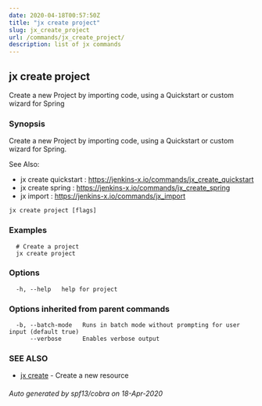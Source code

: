 ```yaml
---
date: 2020-04-18T00:57:50Z
title: "jx create project"
slug: jx_create_project
url: /commands/jx_create_project/
description: list of jx commands
---
```

## jx create project

Create a new Project by importing code, using a Quickstart or custom wizard for Spring

### Synopsis

Create a new Project by importing code, using a Quickstart or custom wizard for Spring.
  
See Also: 

  * jx create quickstart : https://jenkins-x.io/commands/jx_create_quickstart  
  * jx create spring : https://jenkins-x.io/commands/jx_create_spring  
  * jx import : https://jenkins-x.io/commands/jx_import

```
jx create project [flags]
```

### Examples

```
  # Create a project
  jx create project
```

### Options

```
  -h, --help   help for project
```

### Options inherited from parent commands

```
  -b, --batch-mode   Runs in batch mode without prompting for user input (default true)
      --verbose      Enables verbose output
```

### SEE ALSO

* [jx create](/commands/jx_create/)	 - Create a new resource

###### Auto generated by spf13/cobra on 18-Apr-2020
